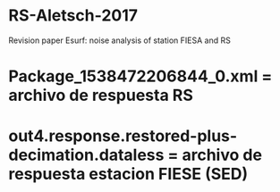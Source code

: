 # RS-Aletsch-2017
Revision paper Esurf: noise analysis of station FIESA and RS
# Package_1538472206844_0.xml = archivo de respuesta RS
# out4.response.restored-plus-decimation.dataless = archivo de respuesta estacion FIESE (SED)
